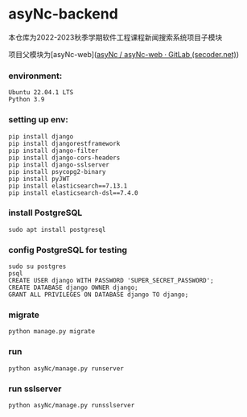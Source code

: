 # asyNc-backend

本仓库为2022-2023秋季学期软件工程课程新闻搜索系统项目子模块

项目父模块为[asyNc-web]([asyNc / asyNc-web · GitLab (secoder.net)](https://gitlab.secoder.net/asyNc/asyNc-web))

### environment:
```
Ubuntu 22.04.1 LTS
Python 3.9
```
### setting up env:
```
pip install django
pip install djangorestframework
pip install django-filter
pip install django-cors-headers
pip install django-sslserver
pip install psycopg2-binary
pip install pyJWT
pip install elasticsearch==7.13.1
pip install elasticsearch-dsl==7.4.0

```
### install PostgreSQL
```
sudo apt install postgresql
```
### config PostgreSQL for testing
```
sudo su postgres
psql
CREATE USER django WITH PASSWORD 'SUPER_SECRET_PASSWORD';
CREATE DATABASE django OWNER django;
GRANT ALL PRIVILEGES ON DATABASE django TO django;
```
### migrate
```
python manage.py migrate
```
### run
```
python asyNc/manage.py runserver
```
### run sslserver
```
python asyNc/manage.py runsslserver
```